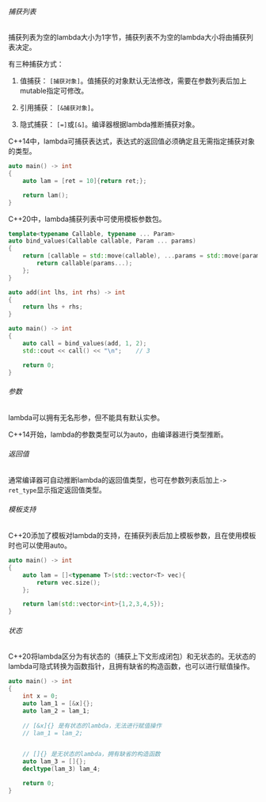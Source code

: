 ###### 捕获列表

捕获列表为空的lambda大小为1字节，捕获列表不为空的lambda大小将由捕获列表决定。

有三种捕获方式：

1. 值捕获：	`[捕获对象]`。值捕获的对象默认无法修改，需要在参数列表后加上mutable指定可修改。

2. 引用捕获：  `[&捕获对象]`。

3. 隐式捕获：  `[=]`或`[&]`。编译器根据lambda推断捕获对象。

C++14中，lambda可捕获表达式，表达式的返回值必须确定且无需指定捕获对象的类型。

```cpp
auto main() -> int
{
    auto lam = [ret = 10]{return ret;};

    return lam();
}
```

C++20中，lambda捕获列表中可使用模板参数包。

```cpp
template<typename Callable, typename ... Param>
auto bind_values(Callable callable, Param ... params)
{
    return [callable = std::move(callable), ...params = std::move(params)]{
        return callable(params...);
    };
}

auto add(int lhs, int rhs) -> int
{
    return lhs + rhs;
}

auto main() -> int
{
    auto call = bind_values(add, 1, 2);
    std::cout << call() << "\n";    // 3

    return 0;
}
```

###### 参数

lambda可以拥有无名形参，但不能具有默认实参。

C++14开始，lambda的参数类型可以为auto，由编译器进行类型推断。

###### 返回值

通常编译器可自动推断lambda的返回值类型，也可在参数列表后加上`-> ret_type`显示指定返回值类型。

###### 模板支持

C++20添加了模板对lambda的支持，在捕获列表后加上模板参数，且在使用模板时也可以使用auto。

```cpp
auto main() -> int
{
    auto lam = []<typename T>(std::vector<T> vec){
        return vec.size();
    };

    return lam(std::vector<int>{1,2,3,4,5});
}
```

###### 状态

C++20将lambda区分为有状态的（捕获上下文形成闭包）和无状态的。无状态的lambda可隐式转换为函数指针，且拥有缺省的构造函数，也可以进行赋值操作。

```cpp
auto main() -> int
{
    int x = 0;
    auto lam_1 = [&x]{};
    auto lam_2 = lam_1;
    
    // [&x]{} 是有状态的lambda，无法进行赋值操作
    // lam_1 = lam_2;


    // []{} 是无状态的lambda，拥有缺省的构造函数
    auto lam_3 = []{};
    decltype(lam_3) lam_4;

    return 0;
}
```

